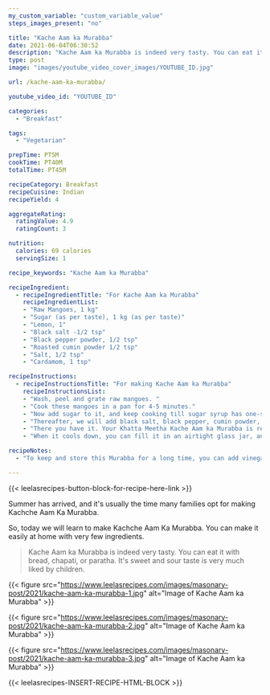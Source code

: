 ```yaml
---
my_custom_variable: "custom_variable_value"
steps_images_present: "no"

title: "Kache Aam ka Murabba"
date: 2021-06-04T06:30:52
description: "Kache Aam ka Murabba is indeed very tasty. You can eat it with bread, chapati, or paratha. It's sweet and sour taste is very much liked by children."
type: post
image: "images/youtube_video_cover_images/YOUTUBE_ID.jpg"

url: /kache-aam-ka-murabba/

youtube_video_id: "YOUTUBE_ID"

categories: 
  - "Breakfast"

tags:
  - "Vegetarian"

prepTime: PT5M
cookTime: PT40M
totalTime: PT45M

recipeCategory: Breakfast
recipeCuisine: Indian
recipeYield: 4

aggregateRating:
  ratingValue: 4.9
  ratingCount: 3

nutrition:
  calories: 69 calories
  servingSize: 1

recipe_keywords: "Kache Aam ka Murabba"

recipeIngredient:
  - recipeIngredientTitle: "For Kache Aam ka Murabba"
    recipeIngredientList:
    - "Raw Mangoes, 1 kg" 
    - "Sugar (as per taste), 1 kg (as per taste)" 
    - "Lemon, 1" 
    - "Black salt -1/2 tsp" 
    - "Black pepper powder, 1/2 tsp" 
    - "Roasted cumin powder 1/2 tsp" 
    - "Salt, 1/2 tsp" 
    - "Cardamom, 1 tsp" 

recipeInstructions:
  - recipeInstructionsTitle: "For making Kache Aam ka Murabba"
    recipeInstructionsList:
    - "Wash, peel and grate raw mangoes. " 
    - "Cook these mangoes in a pan for 4-5 minutes." 
    - "Now add sugar to it, and keep cooking till sugar syrup has one-string thickness." 
    - "Thereafter, we will add black salt, black pepper, cumin powder, salt, and cardamom powder and continue to cook for a while. " 
    - "There you have it. Your Khatta Meetha Kache Aam ka Murabba is ready." 
    - "When it cools down, you can fill it in an airtight glass jar, and keep it in the refrigerator." 

recipeNotes:
  - "To keep and store this Murabba for a long time, you can add vinegar to it." 

---
```


{{< leelasrecipes-button-block-for-recipe-here-link >}}

Summer has arrived, and it's usually the time many families opt for making Kachche Aam Ka Murabba.

So, today we will learn to make Kachche Aam Ka Murabba. You can make it easily at home with very few ingredients. 

> Kache Aam ka Murabba is indeed very tasty. You can eat it with bread, chapati, or paratha. It's sweet and sour taste is very much liked by children. 

{{< figure src="https://www.leelasrecipes.com/images/masonary-post/2021/kache-aam-ka-murabba-1.jpg" alt="Image of Kache Aam ka Murabba" >}}

{{< figure src="https://www.leelasrecipes.com/images/masonary-post/2021/kache-aam-ka-murabba-2.jpg" alt="Image of Kache Aam ka Murabba" >}}

{{< figure src="https://www.leelasrecipes.com/images/masonary-post/2021/kache-aam-ka-murabba-3.jpg" alt="Image of Kache Aam ka Murabba" >}}

{{< leelasrecipes-INSERT-RECIPE-HTML-BLOCK >}}

